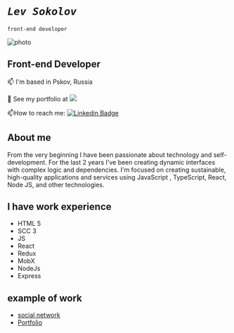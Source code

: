 # ___`Lev Sokolov`___
`front-end developer`

![photo](https://media.licdn.com/dms/image/D4E03AQEHjMjYikuHxg/profile-displayphoto-shrink_800_800/0/1675715822973?e=1683763200&v=beta&t=7UfP6MYi1es5sq9jFSaZC4iOBPKyroQUpEQjds7Z3AI)

## Front-end Developer

📫 I'm based in Pskov, Russia

👀 See my portfolio at [![](https://img.shields.io/badge/-LevSokolov-blue?style=flat&logoColor=white)](https://sok0l.github.io/portfolio/)

:mailbox:How to reach me: [![Linkedin Badge](https://img.shields.io/badge/-LevSokolov-blue?style=flat&logo=Linkedin&logoColor=white)](https://www.linkedin.com/in/%D0%BB%D0%B5%D0%B2-%D1%81%D0%BE%D0%BA%D0%BE%D0%BB%D0%BE%D0%B2-038766255/)



## About me
From the very beginning I have been passionate about technology and self-development. For the last 2 years I’ve been creating dynamic interfaces with complex logic and dependencies. I'm focused on creating sustainable, high-quality applications and services using JavaScript , TypeScript, React, Node JS, and other technologies.
## I have work experience
 - HTML 5
 - SCC 3
 - JS
 - React
 - Redux
 - MobX
 - NodeJs
 - Express
## example of work
- [social network](https://sok0l.github.io/kamasutra/#/profile)
- [Portfolio](https://sok0l.github.io/portfolio/#/)
